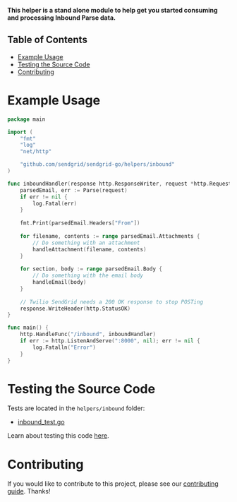**This helper is a stand alone module to help get you started consuming and processing Inbound Parse data.**

## Table of Contents

* [Example Usage](#example-usage)
* [Testing the Source Code](#testing)
* [Contributing](#contributing)

# Example Usage

```go
package main

import (
	"fmt"
	"log"
	"net/http"

	"github.com/sendgrid/sendgrid-go/helpers/inbound"
)

func inboundHandler(response http.ResponseWriter, request *http.Request) {
	parsedEmail, err := Parse(request)
	if err != nil {
		log.Fatal(err)
	}
    
	fmt.Print(parsedEmail.Headers["From"])
	
	for filename, contents := range parsedEmail.Attachments {
		// Do something with an attachment
		handleAttachment(filename, contents)
	}
    
	for section, body := range parsedEmail.Body {
		// Do something with the email body
		handleEmail(body)
	}
    
	// Twilio SendGrid needs a 200 OK response to stop POSTing
	response.WriteHeader(http.StatusOK)
}

func main() {
	http.HandleFunc("/inbound", inboundHandler)
	if err := http.ListenAndServe(":8000", nil); err != nil {
		log.Fatalln("Error")
	}
}
```

<a name="testing"></a>
# Testing the Source Code

Tests are located in the `helpers/inbound` folder:

- [inbound_test.go](https://github.com/sendgrid/sendgrid-go/blob/master/helpers/inbound/inbound_test.go)

Learn about testing this code [here](https://github.com/sendgrid/sendgrid-go/blob/master/CONTRIBUTING.md#testing).

<a name="contributing"></a>
# Contributing

If you would like to contribute to this project, please see our [contributing guide](https://github.com/sendgrid/sendgrid-go/blob/master/CONTRIBUTING.md). Thanks!
